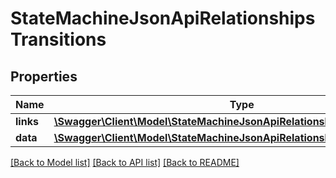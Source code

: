 # StateMachineJsonApiRelationshipsTransitions

## Properties
Name | Type | Description | Notes
------------ | ------------- | ------------- | -------------
**links** | [**\Swagger\Client\Model\StateMachineJsonApiRelationshipsTransitionsLinks**](StateMachineJsonApiRelationshipsTransitionsLinks.md) |  | [optional] 
**data** | [**\Swagger\Client\Model\StateMachineJsonApiRelationshipsTransitionsData[]**](StateMachineJsonApiRelationshipsTransitionsData.md) |  | [optional] 

[[Back to Model list]](../../README.md#documentation-for-models) [[Back to API list]](../../README.md#documentation-for-api-endpoints) [[Back to README]](../../README.md)

